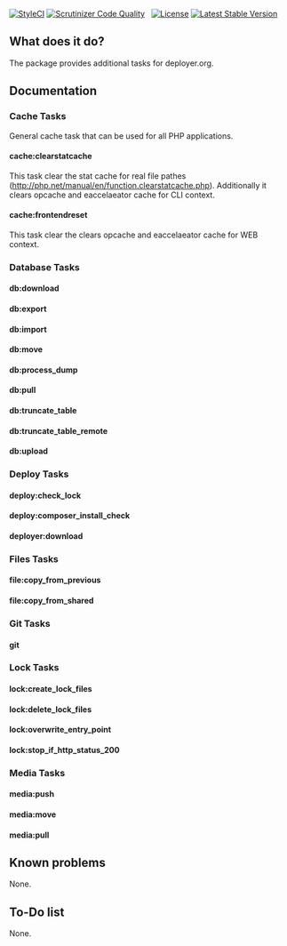 [![StyleCI](https://styleci.io/repos/82486796/shield?branch=master)](https://styleci.io/repos/82486796)
[![Scrutinizer Code Quality](https://scrutinizer-ci.com/g/sourcebroker/deployer-extended/badges/quality-score.png?b=master)](https://scrutinizer-ci.com/g/sourcebroker/deployer-extended/?branch=master)
&nbsp;
<a href="https://packagist.org/packages/sourcebroker/deployer-extended"><img src="https://img.shields.io/badge/license-MIT-blue.svg?style=flat" alt="License"></a>
<a href="https://packagist.org/packages/sourcebroker/deployer-extended"><img src="http://img.shields.io/packagist/v/sourcebroker/deployer-extended.svg?style=flat" alt="Latest Stable Version"></a>

## What does it do?

The package provides additional tasks for deployer.org.

## Documentation

### Cache Tasks

General cache task that can be used for all PHP applications.

#### cache:clearstatcache

This task clear the stat cache for real file pathes (http://php.net/manual/en/function.clearstatcache.php). 
Additionally it clears opcache and eaccelaeator cache for CLI context. 

#### cache:frontendreset

This task clear the clears opcache and eaccelaeator cache for WEB context. 


### Database Tasks

#### db:download

#### db:export

#### db:import

#### db:move

#### db:process_dump

#### db:pull

#### db:truncate_table

#### db:truncate_table_remote

#### db:upload

### Deploy Tasks

#### deploy:check_lock

#### deploy:composer_install_check

#### deployer:download

### Files Tasks

#### file:copy_from_previous

#### file:copy_from_shared

### Git Tasks

#### git

### Lock Tasks

#### lock:create_lock_files

#### lock:delete_lock_files

#### lock:overwrite_entry_point

#### lock:stop_if_http_status_200

### Media Tasks

#### media:push

#### media:move

#### media:pull

## Known problems
None.

## To-Do list
None.
